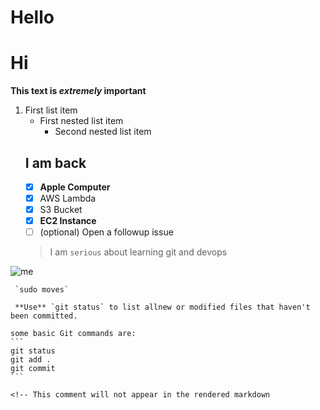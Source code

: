 # Hello


# Hi
  **This text is _extremely_ important**
  1. First list item
     - First nested list item
       - Second nested list item
     ## I am back 
     - [x] **Apple Computer** 
     - [x] AWS Lambda
     - [x] S3 Bucket
     - [x] **EC2 Instance**
     - [ ] \(optional) Open a followup issue
     > I am `serious` about learning git and devops



 <img src="https://user-images.githubusercontent.com/12084290/210159125-555ff6fc-4f29-4774-be91-9deb4d8fc455.JPG" alt="me"/>
     
     `sudo moves` 
     
     **Use** `git status` to list allnew or modified files that haven't been committed.
    
    some basic Git commands are:
    ``` 
    git status
    git add .
    git commit
    ```
    
    <!-- This comment will not appear in the rendered markdown  
     
 
[^1]: My refernces
[^2]: qoutes
[^note]: we are about to explore this thing

